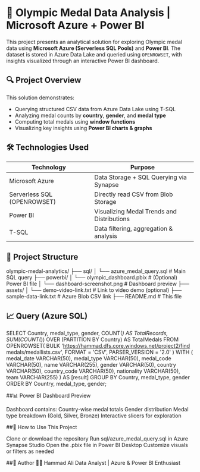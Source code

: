 # 🏅 Olympic Medal Data Analysis | Microsoft Azure + Power BI

This project presents an analytical solution for exploring Olympic medal data using **Microsoft Azure (Serverless SQL Pools)** and **Power BI**. The dataset is stored in Azure Data Lake and queried using `OPENROWSET`, with insights visualized through an interactive Power BI dashboard.


## 🔍 Project Overview

This solution demonstrates:
- Querying structured CSV data from Azure Data Lake using T-SQL
- Analyzing medal counts by **country**, **gender**, and **medal type**
- Computing total medals using **window functions**
- Visualizing key insights using **Power BI charts & graphs**


## 🛠️ Technologies Used

| Technology     | Purpose                                   |
|----------------|-------------------------------------------|
| Microsoft Azure | Data Storage + SQL Querying via Synapse |
| Serverless SQL (OPENROWSET) | Directly read CSV from Blob Storage |
| Power BI       | Visualizing Medal Trends and Distributions |
| T-SQL          | Data filtering, aggregation & analysis     |


## 📂 Project Structure

olympic-medal-analytics/
├── sql/
│ └── azure_medal_query.sql # Main SQL query
├── powerbi/
│ └── olympic_dashboard.pbix # (Optional) Power BI file
│ └── dashboard-screenshot.png # Dashboard preview
├── assets/
│ └── demo-video-link.txt # Link to video demo (optional)
├── sample-data-link.txt # Azure Blob CSV link
├── README.md # This file

## 📈  Query (Azure SQL)

SELECT 
    Country, 
    medal_type, 
    gender,
    COUNT(*) AS TotalRecords,
    SUM(COUNT(*)) OVER (PARTITION BY Country) AS TotalMedals
FROM 
    OPENROWSET(
        BULK 'https://hammad.dfs.core.windows.net/project2/find medals/medallists.csv',
        FORMAT = 'CSV',
        PARSER_VERSION = '2.0'
    )
    WITH (
        medal_date VARCHAR(50),
        medal_type VARCHAR(50),
        medal_code VARCHAR(50),
        name VARCHAR(255),
        gender VARCHAR(50),
        country VARCHAR(50),
        country_code VARCHAR(50),
        nationality VARCHAR(50),
        team VARCHAR(255)
    ) AS [result]
GROUP BY 
    Country, 
    medal_type, 
    gender
ORDER BY 
    Country, 
    medal_type, 
    gender;


##📊 Power BI Dashboard Preview

Dashboard contains:
Country-wise medal totals
Gender distribution
Medal type breakdown (Gold, Silver, Bronze)
Interactive slicers for exploration

##🧾 How to Use This Project

Clone or download the repository
Run sql/azure_medal_query.sql in Azure Synapse Studio
Open the .pbix file in Power BI Desktop
Customize visuals or filters as needed

##📌 Author
👨‍💻 Hammad Ali
Data Analyst | Azure & Power BI Enthusiast
